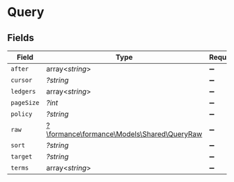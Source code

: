 # Query


## Fields

| Field                                                                         | Type                                                                          | Required                                                                      | Description                                                                   | Example                                                                       |
| ----------------------------------------------------------------------------- | ----------------------------------------------------------------------------- | ----------------------------------------------------------------------------- | ----------------------------------------------------------------------------- | ----------------------------------------------------------------------------- |
| `after`                                                                       | array<*string*>                                                               | :heavy_minus_sign:                                                            | N/A                                                                           | users:002                                                                     |
| `cursor`                                                                      | *?string*                                                                     | :heavy_minus_sign:                                                            | N/A                                                                           | YXVsdCBhbmQgYSBtYXhpbXVtIG1heF9yZXN1bHRzLol=                                  |
| `ledgers`                                                                     | array<*string*>                                                               | :heavy_minus_sign:                                                            | N/A                                                                           | quickstart                                                                    |
| `pageSize`                                                                    | *?int*                                                                        | :heavy_minus_sign:                                                            | N/A                                                                           |                                                                               |
| `policy`                                                                      | *?string*                                                                     | :heavy_minus_sign:                                                            | N/A                                                                           | OR                                                                            |
| `raw`                                                                         | [?\formance\formance\Models\Shared\QueryRaw](../../models/shared/QueryRaw.md) | :heavy_minus_sign:                                                            | N/A                                                                           |                                                                               |
| `sort`                                                                        | *?string*                                                                     | :heavy_minus_sign:                                                            | N/A                                                                           | txid:asc                                                                      |
| `target`                                                                      | *?string*                                                                     | :heavy_minus_sign:                                                            | N/A                                                                           |                                                                               |
| `terms`                                                                       | array<*string*>                                                               | :heavy_minus_sign:                                                            | N/A                                                                           | destination=central_bank1                                                     |